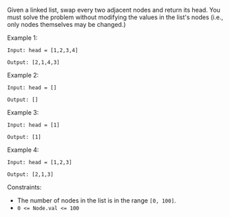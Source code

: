 Given a linked list, swap every two adjacent nodes and return its head. You must solve the problem without modifying the values in the list's nodes (i.e., only nodes themselves may be changed.)

Example 1:

```
Input: head = [1,2,3,4]

Output: [2,1,4,3]
```

Example 2:

```
Input: head = []

Output: []
```

Example 3:

```
Input: head = [1]

Output: [1]
```

Example 4:

```
Input: head = [1,2,3]

Output: [2,1,3]
```

Constraints:

- The number of nodes in the list is in the range `[0, 100]`.
- `0 <= Node.val <= 100`
